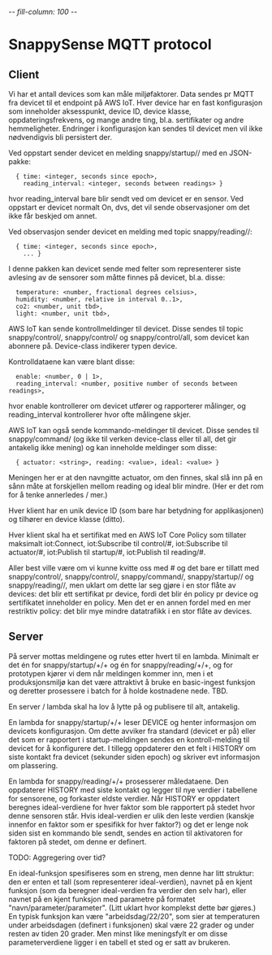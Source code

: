 -*- fill-column: 100 -*-

# SnappySense MQTT protocol

## Client

Vi har et antall devices som kan måle miljøfaktorer.  Data sendes pr MQTT fra devicet til et
endpoint på AWS IoT.  Hver device har en fast konfigurasjon som inneholder aksesspunkt, device ID,
device klasse, oppdateringsfrekvens, og mange andre ting, bl.a. sertifikater og andre hemmeligheter.
Endringer i konfigurasjon kan sendes til devicet men vil ikke nødvendigvis bli persistert der.

Ved oppstart sender devicet en melding snappy/startup/<device-class>/<device-id> med en JSON-pakke:

```
  { time: <integer, seconds since epoch>,
    reading_interval: <integer, seconds between readings> }
```

hvor reading_interval bare blir sendt ved om devicet er en sensor.  Ved oppstart er devicet normalt
On, dvs, det vil sende observasjoner om det ikke får beskjed om annet.

Ved observasjon sender devicet en melding med topic snappy/reading/<device-class>/<device-id>:

```
  { time: <integer, seconds since epoch>,
    ... }
```

I denne pakken kan devicet sende med felter som representerer siste avlesing av de sensorer som
måtte finnes på devicet, bl.a. disse:

```
  temperature: <number, fractional degrees celsius>,
  humidity: <number, relative in interval 0..1>,
  co2: <number, unit tbd>,
  light: <number, unit tbd>,
```

AWS IoT kan sende kontrollmeldinger til devicet.  Disse sendes til topic snappy/control/<device-id>,
snappy/control/<device-class> og snappy/control/all, som devicet kan abonnere på.  Device-class
indikerer typen device.

Kontrolldataene kan være blant disse:

```
  enable: <number, 0 | 1>,
  reading_interval: <number, positive number of seconds between readings>,
```

hvor enable kontrollerer om devicet utfører og rapporterer målinger, og reading_interval
kontrollerer hvor ofte målingene skjer.

AWS IoT kan også sende kommando-meldinger til devicet.  Disse sendes til snappy/command/<device-id>
(og ikke til verken device-class eller til all, det gir antakelig ikke mening) og kan inneholde
meldinger som disse:

```
  { actuator: <string>, reading: <value>, ideal: <value> }
```

Meningen her er at den navngitte actuator, om den finnes, skal slå inn på en sånn måte at
forskjellen mellom reading og ideal blir mindre.  (Her er det rom for å tenke annerledes / mer.)

Hver klient har en unik device ID (som bare har betydning for applikasjonen) og tilhører en device
klasse (ditto).

Hver klient skal ha et sertifikat med en AWS IoT Core Policy som tillater maksimalt iot:Connect,
iot:Subscribe til control/#, iot:Subscribe til actuator/#, iot:Publish til startup/#, iot:Publish
til reading/#.

Aller best ville være om vi kunne kvitte oss med # og det bare er tillatt med
snappy/control/<device-class>, snappy/control/<device-id>, snappy/command/<device-id>,
snappy/startup/<device-class>/<device-id> og snappy/reading/<device-class>/<device-id>, men uklart
om dette lar seg gjøre i en stor flåte av devices: det blir ett sertifikat pr device, fordi det blir
én policy pr device og sertifikatet inneholder en policy.  Men det er en annen fordel med en mer
restriktiv policy: det blir mye mindre datatrafikk i en stor flåte av devices.

## Server

På server mottas meldingene og rutes etter hvert til en lambda.  Minimalt er det én for
snappy/startup/+/+ og én for snappy/reading/+/+, og for prototypen kjører vi dem når meldingen
kommer inn, men i et produksjonsmiljø kan det være attraktivt å bruke en basic-ingest funksjon og
deretter prosessere i batch for å holde kostnadene nede.  TBD.

En server / lambda skal ha lov å lytte på og publisere til alt, antakelig.

En lambda for snappy/startup/+/+ leser DEVICE og henter informasjon om devicets konfigurasjon.  Om
dette avviker fra standard (devicet er på) eller det som er rapportert i startup-meldingen sendes en
kontroll-melding til devicet for å konfigurere det.  I tillegg oppdaterer den et felt i HISTORY om
siste kontakt fra devicet (sekunder siden epoch) og skriver evt informasjon om plassering.

En lambda for snappy/reading/+/+ prosesserer måledataene.  Den oppdaterer HISTORY med siste kontakt
og legger til nye verdier i tabellene for sensorene, og forkaster eldste verdier.  Når HISTORY er
oppdatert beregnes ideal-verdiene for hver faktor som ble rapportert på stedet hvor denne sensoren
står.  Hvis ideal-verdien er ulik den leste verdien (kanskje innenfor en faktor som er spesifikk for
hver faktor?) og det er lenge nok siden sist en kommando ble sendt, sendes en action til aktivatoren
for faktoren på stedet, om denne er definert.

TODO: Aggregering over tid?

En ideal-funksjon spesifiseres som en streng, men denne har litt struktur: den er enten et tall (som
representerer ideal-verdien), navnet på en kjent funksjon (som da beregner ideal-verdien fra verdier
den selv har), eller navnet på en kjent funksjon med parametre på formatet
"navn/parameter/parameter".  (Litt uklart hvor komplekst dette bør gjøres.)  En typisk funksjon kan
være "arbeidsdag/22/20", som sier at temperaturen under arbeidsdagen (definert i funksjonen) skal
være 22 grader og under resten av tiden 20 grader.  Men minst like meningsfylt er om disse
parameterverdiene ligger i en tabell et sted og er satt av brukeren.

